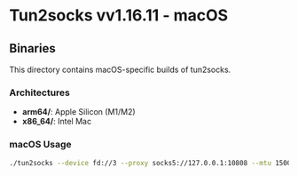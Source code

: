 # Tun2socks vv1.16.11 - macOS

## Binaries
This directory contains macOS-specific builds of tun2socks.

### Architectures
- **arm64/**: Apple Silicon (M1/M2)
- **x86_64/**: Intel Mac

### macOS Usage
```bash
./tun2socks --device fd://3 --proxy socks5://127.0.0.1:10808 --mtu 1500 --dns 8.8.8.8
```

